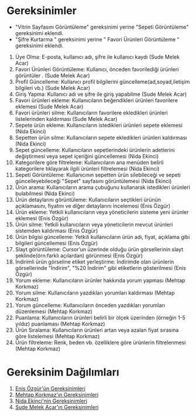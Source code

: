 # Gereksinimler

- "Vitrin Sayfasını Görüntüleme" gereksinimi yerine "Sepeti Görüntüleme" gereksinimi eklendi.
- "Şifre Kurtarma " gereksinimi yerine " Favori Ürünleri Görüntüleme " gereksinimi eklendi.

1. Üye Olma: E-posta, kullanıcı adı, şifre ile kullanıcı kaydı (Sude Melek Acar)
2. Favori Ürünleri Görüntüleme: Kullanıcı, önceden favorilediği ürünleri görüntüler . (Sude Melek Acar)
3. Profil Güncelleme: Kullanıcı profil bilgilerini güncelleme(ad,soyad,iletişim bilgileri vb.) (Sude Melek Acar)
4. Giriş Yapma: Kullanıcı adı ve şifre ile giriş yapabilme (Sude Melek Acar)
5. Favori ürünleri ekleme: Kullanıcıların beğendikleri ürünleri favorilere eklemesi (Sude Melek Acar)
6. Favori ürünleri silme: Kullanıcıların favorilere ekledikleri ürünleri listelerinden kaldırması (Sude Melek Acar)
7. Sepete ürün ekleme: Kullanıcıların istedikleri ürünleri sepete eklemesi (Nida Ekinci)
8. Sepetten ürün silme: Kullanıcıların sepete ekledikleri ürünleri kaldırması (Nida Ekinci)
9. Sepet güncelleme: Kullanıcıların sepetlerindeki ürünlerin adetlerini değiştirmesi veya sepet içeriğini güncellemesi (Nida Ekinci)
10. Kategorilere göre filtreleme: Kullanıcıların ana menüden belirli kategorilere tıklayarak ilgili ürünleri filtrelemesi (Nida Ekinci)
11. Sepeti Görüntüleme: Kullanıcının sepetten ürün silebileceği ve sepeti güncelleyebileceği "Sepet" sayfasını görüntülemesi (Nida Ekinci)
12. Ürün arama: Kullanıcıların arama çubuğunu kullanarak istedikleri ürünleri bulabilmesi (Nida Ekinci)
13. Ürün detaylarını görüntüleme: Kullanıcıların seçtikleri ürünün açıklamasını, fiyatını ve diğer detaylarını incelemesi (Enis Özgür)
14. Ürün ekleme: Yetkili kullanıcıların veya yöneticilerin sisteme yeni ürünler eklemesi (Enis Özgür)
15. Ürün silme: Yetkili kullanıcıların veya yöneticilerin mevcut ürünleri sistemden kaldırması (Enis Özgür)
16. Ürün bilgisi güncelleme: Yetkili kullanıcıların ürün adı, fiyat, açıklama gibi bilgileri güncellemesi (Enis Özgür)
17. Slayt görüntüleme: Cursor’un üzerinde olduğu ürün görsellerinin slayt şeklinde(örn:farklı açılardan) görünmesi (Enis Özgür)
18. İndirimli ürün görseline etiket yerleştirme: İndirimde olan ürünlerin görsellerinde "İndirim", "%20 İndirim" gibi etiketlerin gösterilmesi (Enis Özgür)
19. Yorum ekleme: Kullanıcıların ürünler hakkında yorum yapması (Mehtap Korkmaz)
20. Yorum silme: Kullanıcıların yazdıkları yorumları kaldırması (Mehtap Korkmaz)
21. Yorum güncelleme: Kullanıcıların önceden yazdıkları yorumları düzenlemesi (Mehtap Korkmaz)
22. Puanlama: Kullanıcıların ürünleri belirli bir ölçek üzerinden (örneğin 1-5 yıldız) puanlaması (Mehtap Korkmaz)
23. Ürün Sıralama: Kullanıcıların ürünleri artan veya azalan fiyat sırasına göre listelemesi (Mehtap Korkmaz)
24. Ürün filtreleme: Renk, beden vb. özelliklere göre ürünlerin filtrelenmesi (Mehtap Korkmaz)


# Gereksinim Dağılımları
1. [Enis Özgür'ün Gereksinimleri](Enis-Özgür-Gereksinimler.md)
2. [Mehtap Korkmaz'ın Gereksinimleri](Mehtap-Korkmaz-Gereksinimler.md)
3. [Nida Ekinci'nin Gereksinimleri](Nida-Ekinci-Gereksinimler.md)
4. [Sude Melek Acar'ın Gereksinimleri](Sude-Melek-Acar-Gereksinimler.md)
